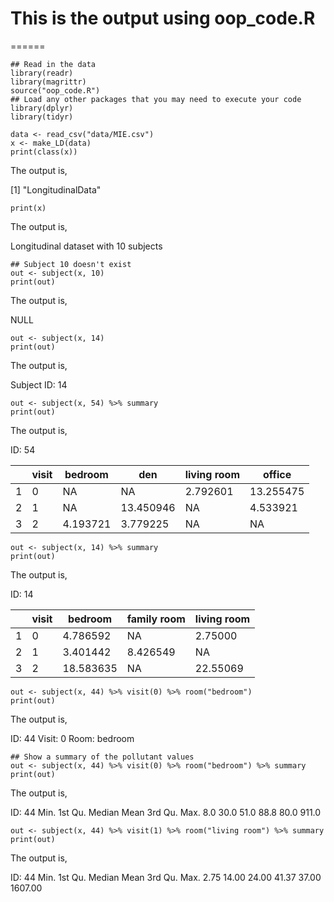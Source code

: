 # This is the output using oop_code.R
======
```{r}
## Read in the data
library(readr)
library(magrittr)
source("oop_code.R")
## Load any other packages that you may need to execute your code
library(dplyr)
library(tidyr)

data <- read_csv("data/MIE.csv")
x <- make_LD(data)
print(class(x))
```
The output is,

[1] "LongitudinalData"

```{r}
print(x)
```
The output is,

Longitudinal dataset with 10 subjects

```{r}
## Subject 10 doesn't exist
out <- subject(x, 10)
print(out)
```
The output is,

NULL

```{r}
out <- subject(x, 14)
print(out)
```
The output is,

Subject ID: 14

```{r}
out <- subject(x, 54) %>% summary
print(out)
```
The output is,

ID: 54 

| |visit |  bedroom|       den| living room|    office|
|-|------|---------|----------|------------|----------|
|1|     0|       NA|        NA|    2.792601| 13.255475|
|2|     1|       NA| 13.450946|          NA|  4.533921|
|3|     2| 4.193721|  3.779225|          NA|        NA|

```{r}
out <- subject(x, 14) %>% summary
print(out)
```
The output is,

ID: 14 

|  |visit|   bedroom| family  room| living room|
|---|----|----------|-------------|------------|  
|1|     0|  4.786592|           NA|     2.75000|
|2|     1|  3.401442|     8.426549|          NA|
|3|     2| 18.583635|           NA|    22.55069|

```{r}
out <- subject(x, 44) %>% visit(0) %>% room("bedroom")
print(out)
```
The output is,

ID: 44 
Visit: 0 
Room: bedroom 

```{r}
## Show a summary of the pollutant values
out <- subject(x, 44) %>% visit(0) %>% room("bedroom") %>% summary
print(out)
```
The output is,

ID: 44 
   Min. 1st Qu.  Median    Mean 3rd Qu.    Max. 
    8.0    30.0    51.0    88.8    80.0   911.0 

```{r}
out <- subject(x, 44) %>% visit(1) %>% room("living room") %>% summary
print(out)
```
The output is,

ID: 44 
   Min. 1st Qu.  Median    Mean 3rd Qu.    Max. 
   2.75   14.00   24.00   41.37   37.00 1607.00 
